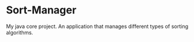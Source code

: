 # Sort-Manager

My java core project.
An application that manages different types of sorting algorithms.
